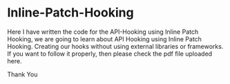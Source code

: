 # Inline-Patch-Hooking
Here I have written the code for the API-Hooking using Inline Patch Hooking, we are going to learn about API Hooking using Inline Patch Hooking. Creating our hooks without using external libraries or frameworks. If you want to follow it properly, then please check the pdf file uploaded here.

Thank You
